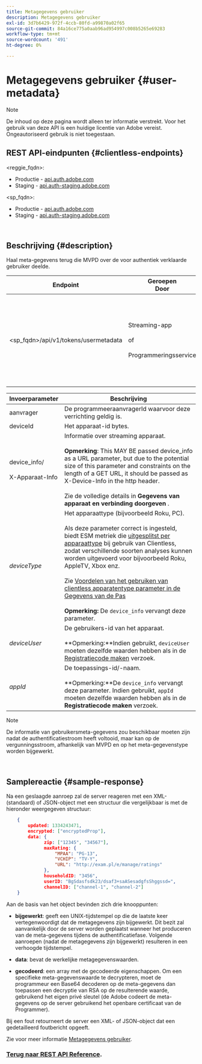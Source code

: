 ```yaml
---
title: Metagegevens gebruiker
description: Metagegevens gebruiker
exl-id: 3d7b6429-972f-4ccb-80fd-a99870a02f65
source-git-commit: 84a16ce775a0aab96ad954997c008b5265e69283
workflow-type: tm+mt
source-wordcount: '491'
ht-degree: 0%

---
```


# Metagegevens gebruiker {#user-metadata}

>[!NOTE]
>
>De inhoud op deze pagina wordt alleen ter informatie verstrekt. Voor het gebruik van deze API is een huidige licentie van Adobe vereist. Ongeautoriseerd gebruik is niet toegestaan.

## REST API-eindpunten {#clientless-endpoints}

&lt;reggie_fqdn>:

* Productie - [api.auth.adobe.com](http://api.auth.adobe.com/)
* Staging - [api.auth-staging.adobe.com](http://api.auth-staging.adobe.com/)

&lt;sp_fqdn>:

* Productie - [api.auth.adobe.com](http://api.auth.adobe.com/)
* Staging - [api.auth-staging.adobe.com](http://api.auth-staging.adobe.com/)

</br>

## Beschrijving {#description}

Haal meta-gegevens terug die MVPD over de voor authentiek verklaarde gebruiker deelde.

<div>


| Endpoint | Geroepen  </br>Door | Invoer   </br>Params | HTTP  </br>Methode | Antwoord | HTTP  </br>Antwoord |
| --- | --- | --- | --- | --- | --- |
| &lt;sp_fqdn>/api/v1/tokens/usermetadata | Streaming-app</br></br>of</br></br>Programmeringsservice | 1. aanvrager</br>2.  deviceId (verplicht)</br>3.  device_info/X-Device-Info (verplicht)</br>4.  deviceType</br>5.  deviceUser (Afgekeurd)</br>6.  appId (afgekeurd) | GET | XML of JSON bevatten gebruikersmetagegevens of foutgegevens als dit niet lukt. | 200 - Succes</br></br>404 - Geen metagegevens gevonden</br></br>412 - Ongeldige token AuthN (bijvoorbeeld verlopen token) |


| Invoerparameter | Beschrijving |
| --- | --- |
| aanvrager | De programmeeraanvragerId waarvoor deze verrichting geldig is. |
| deviceId | Het apparaat-id bytes. |
| device_info/</br></br>X-Apparaat-Info | Informatie over streaming apparaat.</br></br>**Opmerking**: This MAY BE passed device_info as a URL parameter, but due to the potential size of this parameter and constraints on the length of a GET URL, it should be passed as X-Device-Info in the http header. </br></br>Zie de volledige details in **Gegevens van apparaat en verbinding doorgeven** <!--http://tve.helpdocsonline.com/passing-device-information-->. |
| _deviceType_ | Het apparaattype (bijvoorbeeld Roku, PC).</br></br>Als deze parameter correct is ingesteld, biedt ESM metriek die [uitgesplitst per apparaattype](/help/authentication/entitlement-service-monitoring-overview.md#progr-filter-metrics) bij gebruik van Clientless, zodat verschillende soorten analyses kunnen worden uitgevoerd voor bijvoorbeeld Roku, AppleTV, Xbox enz.</br></br>Zie [Voordelen van het gebruiken van clientless apparatentype parameter in de Gegevens van de Pas ](/help/authentication/benefits-of-using-the-clientless-devicetype-parameter-in-pass-metrics.md)</br></br>**Opmerking:** De `device_info` vervangt deze parameter. </br> |
| _deviceUser_ | De gebruikers-id van het apparaat.</br></br>**Opmerking:**Indien gebruikt, `deviceUser` moeten dezelfde waarden hebben als in de [Registratiecode maken](/help/authentication/registration-code-request.md) verzoek. |
| _appId_ | De toepassings-id/-naam. </br></br>**Opmerking:**De `device_info` vervangt deze parameter. Indien gebruikt, `appId` moeten dezelfde waarden hebben als in de **Registratiecode maken** verzoek. |

>[!NOTE]
> 
>De informatie van gebruikersmeta-gegevens zou beschikbaar moeten zijn nadat de authentificatiestroom heeft voltooid, maar kan op de vergunningsstroom, afhankelijk van MVPD en op het meta-gegevenstype worden bijgewerkt.

</br>

## Samplereactie {#sample-response}

Na een geslaagde aanroep zal de server reageren met een XML- (standaard) of JSON-object met een structuur die vergelijkbaar is met de hieronder weergegeven structuur:

```JSON
    {
        updated: 1334243471,
        encrypted: ["encryptedProp"],
        data: {
              zip: ["12345", "34567"],
              maxRating: { 
                  "MPAA": "PG-13",
                  "VCHIP": "TV-Y", 
                  "URL": "http://exam.pl/e/manage/ratings"
              },
              householdID: "3456",
              userID: "BgSdasfsdk23/dsaf3+saASesadgfsShggssd=",
              channelID: ["channel-1", "channel-2"]
    }
```

Aan de basis van het object bevinden zich drie knooppunten:

* **bijgewerkt**: geeft een UNIX-tijdstempel op die de laatste keer vertegenwoordigt dat de metagegevens zijn bijgewerkt. Dit bezit zal aanvankelijk door de server worden geplaatst wanneer het produceren van de meta-gegevens tijdens de authentificatiefase. Volgende aanroepen (nadat de metagegevens zijn bijgewerkt) resulteren in een verhoogde tijdstempel.

* **data**: bevat de werkelijke metagegevenswaarden.

* **gecodeerd**: een array met de gecodeerde eigenschappen. Om een specifieke meta-gegevenswaarde te decrypteren, moet de programmeur een Base64 decoderen op de meta-gegevens dan toepassen een decryptie van RSA op de resulterende waarde, gebruikend het eigen privé sleutel (de Adobe codeert de meta-gegevens op de server gebruikend het openbare certificaat van de Programmer).

Bij een fout retourneert de server een XML- of JSON-object dat een gedetailleerd foutbericht opgeeft.

Zie voor meer informatie [Metagegevens gebruiker](/help/authentication/user-metadata.md).

### [Terug naar REST API Reference](/help/authentication/rest-api-reference.md).
